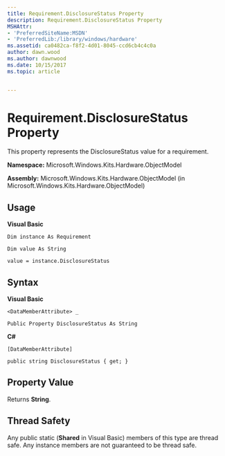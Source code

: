 ```yaml
---
title: Requirement.DisclosureStatus Property
description: Requirement.DisclosureStatus Property
MSHAttr:
- 'PreferredSiteName:MSDN'
- 'PreferredLib:/library/windows/hardware'
ms.assetid: ca0482ca-f8f2-4d01-8045-ccd6cb4c4c0a
author: dawn.wood
ms.author: dawnwood
ms.date: 10/15/2017
ms.topic: article


---
```


# Requirement.DisclosureStatus Property


This property represents the DisclosureStatus value for a requirement.

**Namespace:** Microsoft.Windows.Kits.Hardware.ObjectModel

**Assembly:** Microsoft.Windows.Kits.Hardware.ObjectModel (in Microsoft.Windows.Kits.Hardware.ObjectModel)

## <span id="Usage"></span><span id="usage"></span><span id="USAGE"></span>Usage


**Visual Basic**

`Dim instance As Requirement`

`Dim value As String`

`value = instance.DisclosureStatus`

## <span id="Syntax"></span><span id="syntax"></span><span id="SYNTAX"></span>Syntax


**Visual Basic**

`<DataMemberAttribute> _`

`Public Property DisclosureStatus As String`

**C#**

`[DataMemberAttribute]`

`public string DisclosureStatus { get; }`

## <span id="Property_Value"></span><span id="property_value"></span><span id="PROPERTY_VALUE"></span>Property Value


Returns **String**.

## <span id="Thread_Safety"></span><span id="thread_safety"></span><span id="THREAD_SAFETY"></span>Thread Safety


Any public static (**Shared** in Visual Basic) members of this type are thread safe. Any instance members are not guaranteed to be thread safe.

 

 






